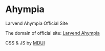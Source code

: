 # Ahympia
 Larvend Ahympia Official Site
 
 The domain of official site: <a href="ahympia.com" target="_blank">Larvend Ahympia</a>
 
 CSS & JS by <a href="mdui.org" target="_blank">MDUI</a>
